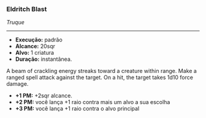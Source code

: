 ### Eldritch Blast
*Truque*
___
- **Execução:** padrão
- **Alcance:** 20sqr
- **Alvo:** 1 criatura
- **Duração:** instantânea.

A beam of crackling energy streaks toward a creature within range. Make a ranged spell attack against the target. On a hit, the target takes 1d10 force damage. 

- **+1 PM:** +2sqr alcance.
- **+2 PM:** você lança +1 raio contra mais um alvo a sua escolha
- **+3 PM:** você lança +1 raio contra o alvo principal
